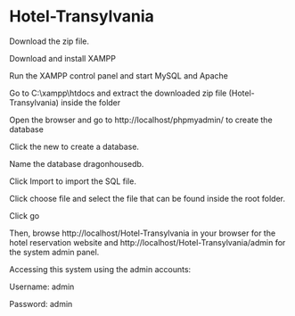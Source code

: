 # Hotel-Transylvania

Download the zip file.

Download and install XAMPP

Run the XAMPP control panel and start MySQL and Apache

Go to C:\xampp\htdocs and extract the downloaded zip file (Hotel-Transylvania) inside the folder

Open the browser and go to http://localhost/phpmyadmin/ to create the database

Click the new to create a database.

Name the database dragonhousedb.

Click Import to import the SQL file.

Click choose file and select the file that can be found inside the root folder.

Click go

Then, browse http://localhost/Hotel-Transylvania in your browser for the hotel reservation website and http://localhost/Hotel-Transylvania/admin for the system admin panel.

Accessing this system using the admin accounts:

Username: admin

Password: admin
